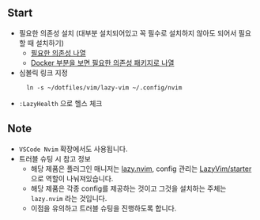 ## Start

- 필요한 의존성 설치 (대부분 설치되어있고 꼭 필수로 설치하지 않아도 되어서 필요할 때 설치하기)
  - [필요한 의존성 나열](https://www.lazyvim.org/#%EF%B8%8F-requirements)
  - [Docker 부분을 보면 필요한 의존성 패키지로 나열](https://www.lazyvim.org/installation)
- 심볼릭 링크 지정
  ```shell
    ln -s ~/dotfiles/vim/lazy-vim ~/.config/nvim
  ```
- `:LazyHealth` 으로 헬스 체크

## Note

- `VSCode Nvim` 확장에서도 사용됩니다.
- 트러블 슈팅 시 참고 정보
  - 해당 제품은 플러그인 매니저는 [lazy.nvim](https://github.com/folke/lazy.nvim), config 관리는 [LazyVim/starter](https://github.com/LazyVim/starter) 으로 역할이 나눠져있습니다.
  - 해당 제품은 각종 config를 제공하는 것이고 그것을 설치하는 주체는 `lazy.nvim` 라는 것입니다.
  - 이점을 유의하고 트러블 슈팅을 진행하도록 합니다.
